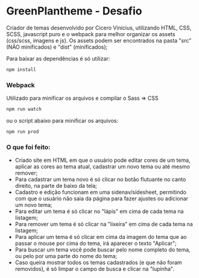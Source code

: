 # GreenPlantheme - Desafio

Criador de temas desenvolvido por Cicero Vinicius, utilizando HTML, CSS, SCSS, javascript puro e o webpack para melhor organizar os assets (css/scss, imagens e js).
Os assets podem ser encontrados na pasta "src" (NÃO minificados) e "dist" (minificados);

Para baixar as dependências é só utilizar:

```bash
npm install
```

### Webpack
Utilizado para minificar os arquivos e compilar o Sass => CSS

```bash
npm run watch
```
ou o script abaixo para minificar os arquivos:

```bash
npm run prod
```

### O que foi feito:
- Criado site em HTML em que o usuário pode editar cores de um tema, aplicar as cores ao tema atual, cadastrar um novo tema ou até mesmo remover;
- Para cadastrar um tema novo é só clicar no botão flutuante no canto direito, na parte de baixo da tela;
- Cadastro e edição funcionam em uma sidenav/sidesheet, permitindo com que o usuário não saia da página para fazer ajustes ou adicionar um novo tema;
- Para editar um tema é só clicar no "lápis" em cima de cada tema na listagem;
- Para remover um tema é só clicar na "lixeira" em cima de cada tema na listagem;
- Para aplicar um tema é só clicar em cima da imagem do tema que ao passar o mouse por cima do tema, irá aparecer o texto "Aplicar";
- Para buscar um tema você pode buscar pelo nome completo do tema, ou pelo por uma parte do nome do tema;
- Caso queira mostrar todos os temas cadastrados (e que não foram removidos), é só limpar o campo de busca e clicar na "lupinha".

